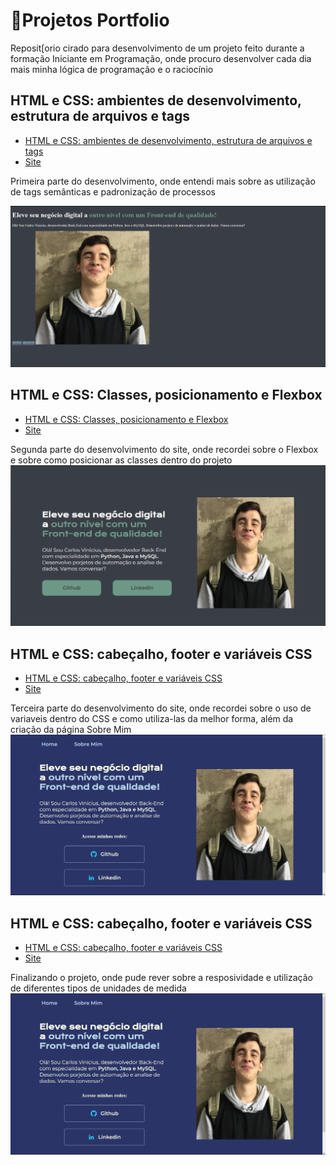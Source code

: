 # **🚀Projetos Portfolio**

Reposit[orio cirado para desenvolvimento de um projeto feito durante a formação Iniciante em Programação, onde procuro desenvolver cada dia mais minha lógica de programação e o raciocínio

## **HTML e CSS: ambientes de desenvolvimento, estrutura de arquivos e tags**

- [HTML e CSS: ambientes de desenvolvimento, estrutura de arquivos e tags](https://github.com/carlosvinicius-ai/AluraCurso-Front-End/tree/master/ProjetoPortfolio/HTML%20e%20CSS%20ambientes%20de%20desenvolvimento%20estrutura%20de%20arquivos%20e%20tags)
- [Site](https://carlosvinicius-ai.github.io/AluraCurso-Front-End/ProjetoPortfolio/HTML%20e%20CSS%20ambientes%20de%20desenvolvimento%20estrutura%20de%20arquivos%20e%20tags/)


Primeira parte do desenvolvimento, onde entendi mais sobre as utilização de tags semânticas e padronização de processos

![Primeira Fase do Site](Capturas/site1.png)

## **HTML e CSS: Classes, posicionamento e Flexbox**

- [HTML e CSS: Classes, posicionamento e Flexbox](https://github.com/carlosvinicius-ai/AluraCurso-Front-End/tree/master/ProjetoPortfolio/HTML_CSS-Classes_Flexbox)
- [Site](https://carlosvinicius-ai.github.io/AluraCurso-Front-End/ProjetoPortfolio/HTML_CSS-Classes_Flexbox/)

Segunda parte do desenvolvimento do site, onde recordei sobre o Flexbox e sobre como posicionar as classes dentro do projeto
![Segunda Fase do Site](Capturas/site2.png)

## **HTML e CSS: cabeçalho, footer e variáveis CSS**

- [HTML e CSS: cabeçalho, footer e variáveis CSS](https://github.com/carlosvinicius-ai/AluraCurso-Front-End/tree/master/ProjetoPortfolio/HTML_CSS-variaveis)
- [Site](https://carlosvinicius-ai.github.io/AluraCurso-Front-End/ProjetoPortfolio/HTML_CSS-variaveis/)

Terceira parte do desenvolvimento do site, onde recordei sobre o uso de variaveis dentro do CSS e como utiliza-las da melhor forma, além da criação da página Sobre Mim
![Segunda Fase do Site](Capturas/site3.png)

## **HTML e CSS: cabeçalho, footer e variáveis CSS**

- [HTML e CSS: cabeçalho, footer e variáveis CSS](https://github.com/carlosvinicius-ai/AluraCurso-Front-End/tree/master/ProjetoPortfolio/HTML_CSS-responsividade)
- [Site](https://carlosvinicius-ai.github.io/AluraCurso-Front-End/ProjetoPortfolio/HTML_CSS-responsividade/)

Finalizando o projeto, onde pude rever sobre a resposividade e utilização de diferentes tipos de unidades de medida
![Segunda Fase do Site](Capturas/site3.png)
